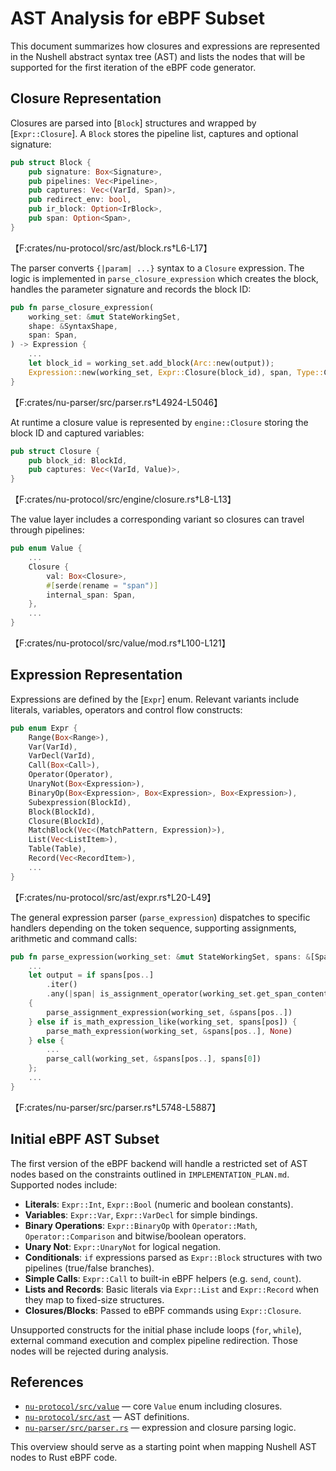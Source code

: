 # AST Analysis for eBPF Subset

This document summarizes how closures and expressions are represented in the Nushell
abstract syntax tree (AST) and lists the nodes that will be supported for the first
iteration of the eBPF code generator.

## Closure Representation

Closures are parsed into [`Block`] structures and wrapped by [`Expr::Closure`].
A `Block` stores the pipeline list, captures and optional signature:

```rust
pub struct Block {
    pub signature: Box<Signature>,
    pub pipelines: Vec<Pipeline>,
    pub captures: Vec<(VarId, Span)>,
    pub redirect_env: bool,
    pub ir_block: Option<IrBlock>,
    pub span: Option<Span>,
}
```
【F:crates/nu-protocol/src/ast/block.rs†L6-L17】

The parser converts `{|param| ...}` syntax to a `Closure` expression. The logic
is implemented in `parse_closure_expression` which creates the block, handles the
parameter signature and records the block ID:

```rust
pub fn parse_closure_expression(
    working_set: &mut StateWorkingSet,
    shape: &SyntaxShape,
    span: Span,
) -> Expression {
    ...
    let block_id = working_set.add_block(Arc::new(output));
    Expression::new(working_set, Expr::Closure(block_id), span, Type::Closure)
}
```
【F:crates/nu-parser/src/parser.rs†L4924-L5046】

At runtime a closure value is represented by `engine::Closure` storing the block
ID and captured variables:

```rust
pub struct Closure {
    pub block_id: BlockId,
    pub captures: Vec<(VarId, Value)>,
}
```
【F:crates/nu-protocol/src/engine/closure.rs†L8-L13】

The value layer includes a corresponding variant so closures can travel through
pipelines:

```rust
pub enum Value {
    ...
    Closure {
        val: Box<Closure>,
        #[serde(rename = "span")]
        internal_span: Span,
    },
    ...
}
```
【F:crates/nu-protocol/src/value/mod.rs†L100-L121】

## Expression Representation

Expressions are defined by the [`Expr`] enum. Relevant variants include literals,
variables, operators and control flow constructs:

```rust
pub enum Expr {
    Range(Box<Range>),
    Var(VarId),
    VarDecl(VarId),
    Call(Box<Call>),
    Operator(Operator),
    UnaryNot(Box<Expression>),
    BinaryOp(Box<Expression>, Box<Expression>, Box<Expression>),
    Subexpression(BlockId),
    Block(BlockId),
    Closure(BlockId),
    MatchBlock(Vec<(MatchPattern, Expression)>),
    List(Vec<ListItem>),
    Table(Table),
    Record(Vec<RecordItem>),
    ...
}
```
【F:crates/nu-protocol/src/ast/expr.rs†L20-L49】

The general expression parser (`parse_expression`) dispatches to specific
handlers depending on the token sequence, supporting assignments, arithmetic and
command calls:

```rust
pub fn parse_expression(working_set: &mut StateWorkingSet, spans: &[Span]) -> Expression {
    ...
    let output = if spans[pos..]
        .iter()
        .any(|span| is_assignment_operator(working_set.get_span_contents(*span)))
    {
        parse_assignment_expression(working_set, &spans[pos..])
    } else if is_math_expression_like(working_set, spans[pos]) {
        parse_math_expression(working_set, &spans[pos..], None)
    } else {
        ...
        parse_call(working_set, &spans[pos..], spans[0])
    };
    ...
}
```
【F:crates/nu-parser/src/parser.rs†L5748-L5887】

## Initial eBPF AST Subset

The first version of the eBPF backend will handle a restricted set of AST nodes
based on the constraints outlined in `IMPLEMENTATION_PLAN.md`. Supported nodes
include:

- **Literals**: `Expr::Int`, `Expr::Bool` (numeric and boolean constants).
- **Variables**: `Expr::Var`, `Expr::VarDecl` for simple bindings.
- **Binary Operations**: `Expr::BinaryOp` with `Operator::Math`, `Operator::Comparison`
  and bitwise/boolean operators.
- **Unary Not**: `Expr::UnaryNot` for logical negation.
- **Conditionals**: `if` expressions parsed as `Expr::Block` structures with
  two pipelines (true/false branches).
- **Simple Calls**: `Expr::Call` to built-in eBPF helpers (e.g. `send`, `count`).
- **Lists and Records**: Basic literals via `Expr::List` and `Expr::Record` when
  they map to fixed-size structures.
- **Closures/Blocks**: Passed to eBPF commands using `Expr::Closure`.

Unsupported constructs for the initial phase include loops (`for`, `while`),
external command execution and complex pipeline redirection. Those nodes will be
rejected during analysis.

## References

- [`nu-protocol/src/value`](../../crates/nu-protocol/src/value) — core `Value`
  enum including closures.
- [`nu-protocol/src/ast`](../../crates/nu-protocol/src/ast) — AST definitions.
- [`nu-parser/src/parser.rs`](../../crates/nu-parser/src/parser.rs) — expression
  and closure parsing logic.

This overview should serve as a starting point when mapping Nushell AST nodes to
Rust eBPF code.
